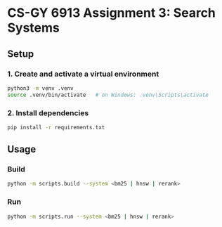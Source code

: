 # CS-GY 6913 Assignment 3: Search Systems

## Setup

### 1. Create and activate a virtual environment

```bash
python3 -m venv .venv
source .venv/bin/activate   # on Windows: .venv\Scripts\activate
```

### 2. Install dependencies

```bash
pip install -r requirements.txt
```

## Usage

### Build

```bash
python -m scripts.build --system <bm25 | hnsw | rerank>
```

### Run

```bash
python -m scripts.run --system <bm25 | hnsw | rerank>
```
